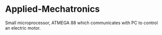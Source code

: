# Applied-Mechatronics
Small microprocessor, ATMEGA 88 which communicates with PC to control an electric motor.
